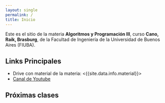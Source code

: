 ```yaml
---
layout: single
permalink: /
title: Inicio
---
```


Este es el sitio de la materia **Algoritmos y Programación III**, curso **<span id="sorted-names">Cano, Raik, Brasburg</span>**, de la Facultad de Ingeniería de la Universidad de Buenos Aires (FIUBA).

## Links Principales

- Drive con material de la materia: <{{site.data.info.material}}>
- <a target="_blanck" href="{{site.data.info.canal}}"> Canal de Youtube </a>
<!-- TODO -->

## Próximas clases

<div id="proximas-clases"></div>

<!-- JS -->
<script src="{{ '/assets/js/proximasClases.js' | relative_url }}"></script>
<script src="{{ '/assets/js/ordenarNombres.js' | relative_url }}"></script>
